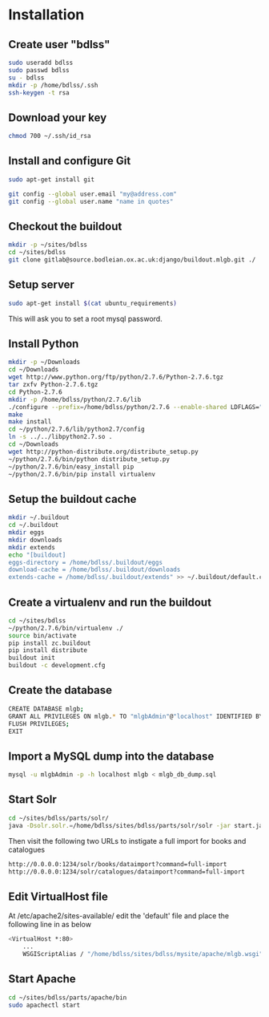 Installation
============

Create user "bdlss"
-------------------
```bash
sudo useradd bdlss
sudo passwd bdlss
su - bdlss
mkdir -p /home/bdlss/.ssh
ssh-keygen -t rsa
```

Download your key
-----------------
```bash
chmod 700 ~/.ssh/id_rsa
```
Install and configure Git
-------------------------
```bash
sudo apt-get install git
```
```bash
git config --global user.email "my@address.com"
git config --global user.name "name in quotes"
```

Checkout the buildout
---------------------
```bash
mkdir -p ~/sites/bdlss
cd ~/sites/bdlss
git clone gitlab@source.bodleian.ox.ac.uk:django/buildout.mlgb.git ./
```
Setup server
------------

```bash
sudo apt-get install $(cat ubuntu_requirements)
```
This will ask you to set a root mysql password.

Install Python
--------------
```bash
mkdir -p ~/Downloads
cd ~/Downloads
wget http://www.python.org/ftp/python/2.7.6/Python-2.7.6.tgz
tar zxfv Python-2.7.6.tgz
cd Python-2.7.6
mkdir -p /home/bdlss/python/2.7.6/lib
./configure --prefix=/home/bdlss/python/2.7.6 --enable-shared LDFLAGS="-Wl,-rpath /home/bdlss/python/2.7.6/lib"
make
make install
cd ~/python/2.7.6/lib/python2.7/config
ln -s ../../libpython2.7.so .
cd ~/Downloads
wget http://python-distribute.org/distribute_setup.py
~/python/2.7.6/bin/python distribute_setup.py
~/python/2.7.6/bin/easy_install pip
~/python/2.7.6/bin/pip install virtualenv
```
Setup the buildout cache
------------------------
```bash
mkdir ~/.buildout
cd ~/.buildout
mkdir eggs
mkdir downloads
mkdir extends
echo "[buildout]
eggs-directory = /home/bdlss/.buildout/eggs
download-cache = /home/bdlss/.buildout/downloads
extends-cache = /home/bdlss/.buildout/extends" >> ~/.buildout/default.cfg
```
Create a virtualenv and run the buildout
----------------------------------------
```bash
cd ~/sites/bdlss
~/python/2.7.6/bin/virtualenv ./
source bin/activate
pip install zc.buildout
pip install distribute
buildout init
buildout -c development.cfg
```
Create the database
-------------------
```bash
CREATE DATABASE mlgb;
GRANT ALL PRIVILEGES ON mlgb.* TO "mlgbAdmin"@"localhost" IDENTIFIED BY "<password here>";
FLUSH PRIVILEGES;
EXIT
```
Import a MySQL dump into the database
-------------------------------------
```bash
mysql -u mlgbAdmin -p -h localhost mlgb < mlgb_db_dump.sql 
```
Start Solr
----------
```bash
cd ~/sites/bdlss/parts/solr/
java -Dsolr.solr.=/home/bdlss/sites/bdlss/parts/solr/solr -jar start.jar
```
Then visit the following two URLs to instigate a full import for books and catalogues

```bash
http://0.0.0.0:1234/solr/books/dataimport?command=full-import
http://0.0.0.0:1234/solr/catalogues/dataimport?command=full-import
```
Edit VirtualHost file
---------------------
At /etc/apache2/sites-available/ edit the 'default' file and place the following line in as below

```bash
<VirtualHost *:80>
    ...
    WSGIScriptAlias / "/home/bdlss/sites/bdlss/mysite/apache/mlgb.wsgi"
```
Start Apache
------------

```bash
cd ~/sites/bdlss/parts/apache/bin
sudo apachectl start
```
